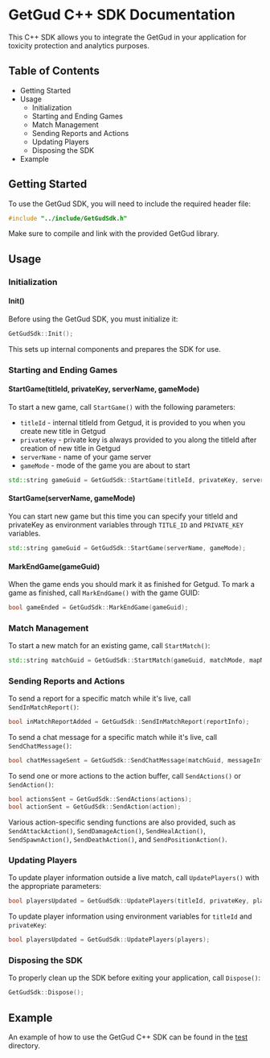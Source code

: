 # GetGud C++ SDK Documentation

This C++ SDK allows you to integrate the GetGud in your application for toxicity protection and analytics purposes.

## Table of Contents

- Getting Started
- Usage
    - Initialization
    - Starting and Ending Games
    - Match Management
    - Sending Reports and Actions
    - Updating Players
    - Disposing the SDK
- Example

## Getting Started

To use the GetGud SDK, you will need to include the required header file:

```cpp
#include "../include/GetGudSdk.h"
```

Make sure to compile and link with the provided GetGud library.

## Usage

### Initialization

#### Init()

Before using the GetGud SDK, you must initialize it:

```cpp
GetGudSdk::Init();
```

This sets up internal components and prepares the SDK for use.

### Starting and Ending Games

#### StartGame(titleId, privateKey, serverName, gameMode)
To start a new game, call `StartGame()` with the following parameters:
* `titleId` - internal titleId from Getgud, it is provided to you when you create new title in Getgud
* `privateKey` - private key is always provided to you along the titleId after creation of new title in Getgud
* `serverName` - name of your game server
* `gameMode` - mode of the game you are about to start

```cpp
std::string gameGuid = GetGudSdk::StartGame(titleId, privateKey, serverName, gameMode);
```

#### StartGame(serverName, gameMode)
You can start new game but this time you can specify your titleId and privateKey as environment variables through `TITLE_ID` and `PRIVATE_KEY` variables.

```cpp
std::string gameGuid = GetGudSdk::StartGame(serverName, gameMode);
```

#### MarkEndGame(gameGuid)
When the game ends you should mark it as finished for Getgud. To mark a game as finished, call `MarkEndGame()` with the game GUID:

```cpp
bool gameEnded = GetGudSdk::MarkEndGame(gameGuid);
```

### Match Management

To start a new match for an existing game, call `StartMatch()`:

```cpp
std::string matchGuid = GetGudSdk::StartMatch(gameGuid, matchMode, mapName);
```

### Sending Reports and Actions

To send a report for a specific match while it's live, call `SendInMatchReport()`:

```cpp
bool inMatchReportAdded = GetGudSdk::SendInMatchReport(reportInfo);
```

To send a chat message for a specific match while it's live, call `SendChatMessage()`:

```cpp
bool chatMessageSent = GetGudSdk::SendChatMessage(matchGuid, messageInfo);
```

To send one or more actions to the action buffer, call `SendActions()` or `SendAction()`:

```cpp
bool actionsSent = GetGudSdk::SendActions(actions);
bool actionSent = GetGudSdk::SendAction(action);
```

Various action-specific sending functions are also provided, such as `SendAttackAction()`, `SendDamageAction()`, `SendHealAction()`, `SendSpawnAction()`, `SendDeathAction()`, and `SendPositionAction()`.

### Updating Players

To update player information outside a live match, call `UpdatePlayers()` with the appropriate parameters:

```cpp
bool playersUpdated = GetGudSdk::UpdatePlayers(titleId, privateKey, players);
```

To update player information using environment variables for `titleId` and `privateKey`:

```cpp
bool playersUpdated = GetGudSdk::UpdatePlayers(players);
```

### Disposing the SDK

To properly clean up the SDK before exiting your application, call `Dispose()`:

```cpp
GetGudSdk::Dispose();
```

## Example

An example of how to use the GetGud C++ SDK can be found in the [test](../test) directory.
